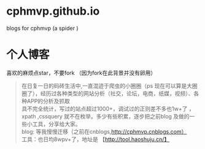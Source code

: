 # cphmvp.github.io
blogs for cphmvp (a spider )
# 个人博客

喜欢的麻烦点star，不要fork （因为fork在此背景并没有卵用）

> 在日复一日的码砖生活中,一直混迹于爬虫的小圈圈（ps 现在可以算是大圈圈了），经历过各种类型的网站分析（社交，论坛，电商，纸媒，视频）、各种APP的分析及抓取<br>
> 具不完全统计，写过的站点超过1000+，调试过的正则差不多也1w+了 ，xpath ,cssquery 就不在枚举。多少有些积累，逐步把之前blog 及做的一些小工具，分享给大家。<br>
blog: 等我慢慢迁移（之前在cnblogs,http://cphmvp.cnblogs.com）<br>
工具：也日均8wpv+了，地址是 【http://tool.haoshuju.cn/】<br>

